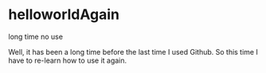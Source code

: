 # helloworldAgain
long time no use

Well, it has been a long time before the last time I used Github. So this time I have to re-learn how to use it again.
